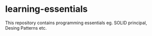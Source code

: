 # learning-essentials
This repository contains programming essentials eg. SOLID principal, Desing Patterns etc.
